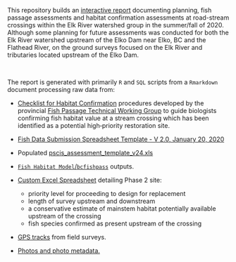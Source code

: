 
This repository builds an [interactive report](https://newgraphenvironment.github.io/fish_passage_elk_2020_reporting_cwf/) documenting planning, fish passage assessments and habitat confirmation assessments at road-stream crossings within the Elk River watershed group in the summer/fall of 2020. Although some planning for future assessments was conducted for both the Elk River watershed upstream of the Elko Dam near Elko, BC and the Flathead River, on the ground surveys focused on the Elk River and tributaries located upstream of the Elko Dam. 

<br>

The report is generated with primarily `R` and `SQL` scripts from a `Rmarkdown` document processing raw data from:
 
 + [Checklist for Habitat Confirmation](https://www2.gov.bc.ca/gov/content/environment/plants-animals-ecosystems/fish/aquatic-habitat-management/fish-passage/fish-passage-technical/habitat-confirmation-projects) procedures developed by the provincial [Fish Passage Technical Working Group](https://www2.gov.bc.ca/gov/content/environment/plants-animals-ecosystems/fish/aquatic-habitat-management/fish-passage/fish-passage-technical) to guide biologists confirming fish habitat value at a stream crossing which has been identified as a potential high‐priority restoration site.

 + [Fish Data Submission Spreadsheet Template - V 2.0, January 20, 2020 ](https://www2.gov.bc.ca/gov/content/environment/plants-animals-ecosystems/fish/fish-and-fish-habitat-data-information/fish-data-submission/submit-fish-data#submitfish) 

 + Populated [pscis_assessment_template_v24.xls](https://www2.gov.bc.ca/gov/content/environment/plants-animals-ecosystems/fish/aquatic-habitat-management/fish-passage/fish-passage-technical/assessment-projects)


 + [`Fish Habitat Model`/`bcfishpass`](https://github.com/NewGraphEnvironment/fish_passage_elk_2020_reporting_cwf/blob/master/data/bcfishpass_outputs.zip) outputs.


 + [Custom Excel Spreadsheet](https://github.com/NewGraphEnvironment/fish_passage_elk_2020_reporting_cwf/raw/master/data/habitat_confirmations_priorities.xlsx) detailing Phase 2 site:
     - priority level for proceeding to design for replacement
     - length of survey upstream and downstream
     - a conservative estimate of mainstem habitat potentially available upstream of the crossing 
     - fish species confirmed as present upstream of the crossing

 + [GPS tracks](https://github.com/NewGraphEnvironment/fish_passage_elk_2020_reporting_cwf/tree/master/data/habitat_confirmation_tracks.gpx) from field surveys.  

 + [Photos and photo metadata.](https://github.com/NewGraphEnvironment/fish_passage_elk_2020_reporting_cwf/tree/master/data/photos) 
